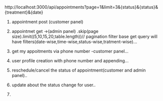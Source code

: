 http://localhost:3000/api/appointments?page=1&limit=3&{status}&{status}&{treatment}&{date}

1. appointment post (customer panel)

2. appointmet get ->(admin panel) .skip(page size).limit((5,10,15,20,table.length))//
   pagination
   filter base get query will have filters(date-wise,time-wise,status-wise,tratment-wise)...

3. get my appoitments via phone number -customer panel...
4. user profile creation with phone number and appending...

5. reschedule/cancel the status of appointment(customer and admin panel)..
6. update about the status change for user..
7.
